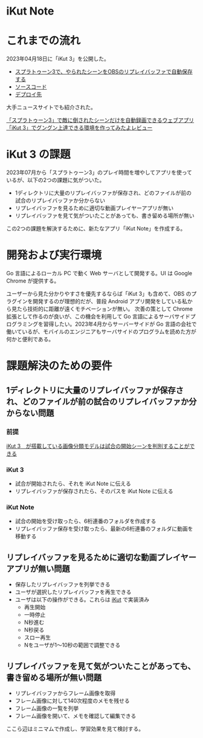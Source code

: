 # iKut Note

# これまでの流れ

2023年04月18日に「iKut 3」を公開した。

- [スプラトゥーン3で、やられたシーンをOBSのリプレイバッファで自動保存する](https://qiita.com/tfandkusu/items/1131a9a549249b5d8cfe)
- [ソースコード](https://github.com/tfandkusu/ikut3)
- [デプロイ先](https://s3.ikut.app/)

大手ニュースサイトでも紹介された。

[「スプラトゥーン3」で敵に倒されたシーンだけを自動録画できるウェブアプリ「iKut 3」でグングン上達できる環境を作ってみたよレビュー](https://gigazine.net/news/20230503-ikut3-splatoon-3-replay/)

# iKut 3 の課題

2023年07月から「スプラトゥーン3」のプレイ時間を増やしてアプリを使っているが、以下の2つの課題に気がついた。

- 1ディレクトリに大量のリプレイバッファが保存され、どのファイルが前の試合のリプレイバッファか分からない
- リプレイバッファを見るために適切な動画プレイヤーアプリが無い
- リプレイバッファを見て気がついたことがあっても、書き留める場所が無い

この2つの課題を解決するために、新たなアプリ「iKut Note」を作成する。

# 開発および実行環境

Go 言語によるローカル PC で動く Web サーバとして開発する。UI は Google Chrome が提供する。

ユーザーから見た分かりやすさを優先するならば「iKut 3」も含めて、OBS のプラグインを開発するのが理想的だが、普段 Android アプリ開発をしている私から見たら技術的に距離が遠くモチベーションが無い。
次善の策として Chrome 拡張として作るのが良いが、この機会を利用して Go 言語によるサーバサイドプログラミングを習得したい。2023年4月からサーバーサイドが Go 言語の会社で働いているが、モバイルのエンジニアもサーバサイドのプログラムを読めた方が何かと便利である。

# 課題解決のための要件

## 1ディレクトリに大量のリプレイバッファが保存され、どのファイルが前の試合のリプレイバッファか分からない問題

### 前提

[iKut 3　が搭載している画像分類モデルは試合の開始シーンを判別することができる](https://qiita.com/tfandkusu/items/b8b498d60ddff3db4d50#%E9%A0%AD%E5%87%BA%E3%81%97%E3%81%AE%E6%96%B9%E6%B3%95)

### iKut 3

- 試合が開始されたら、それを iKut Note に伝える
- リプレイバッファが保存されたら、そのパスを iKut Note に伝える

### iKut Note

- 試合の開始を受け取ったら、6桁連番のフォルダを作成する
- リプレイバッファ保存を受け取ったら、最新の6桁連番のフォルダに動画を移動する

## リプレイバッファを見るために適切な動画プレイヤーアプリが無い問題

- 保存したリプレイバッファを列挙できる
- ユーザが選択したリプレイバッファを再生できる
- ユーザは以下の操作ができる。これらは [iKut](https://ikut.app/) で実装済み
  - 再生開始
  - 一時停止
  - N秒進む
  - N秒戻る
  - スロー再生
  - Nをユーザが1〜10秒の範囲で調整できる

## リプレイバッファを見て気がついたことがあっても、書き留める場所が無い問題

- リプレイバッファからフレーム画像を取得
- フレーム画像に対して140次程度のメモを残せる
- フレーム画像の一覧を列挙
- フレーム画像を開いて、メモを確認して編集できる

ここら辺はミニマムで作成し、学習効果を見て検討する。
